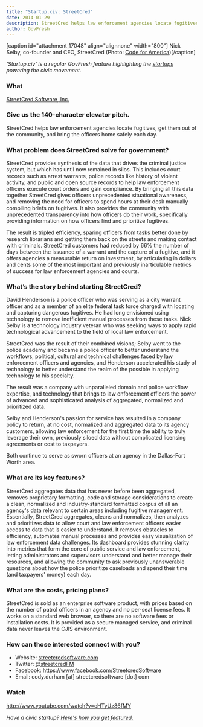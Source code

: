 ```yaml
---
title: "Startup.civ: StreetCred"
date: 2014-01-29
description: StreetCred helps law enforcement agencies locate fugitives, get them out of the community, and bring the officers home safely each day.
author: GovFresh
---
```


[caption id="attachment_17048" align="alignnone" width="800"] Nick Selby, co-founder and CEO, StreetCred (Photo: <a href="http://codeforamerica.org">Code for America</a>)[/caption]

<em>'Startup.civ' is a regular GovFresh feature highlighting the <a href="http://govfresh.com/category/topics/startups/">startups</a> powering the civic movement.</em>

<h3>What</h3>

<a href="http://streetcredsoftware.com/">StreetCred Software, Inc.</a>

<h3>Give us the 140-character elevator pitch.</h3>

StreetCred helps law enforcement agencies locate fugitives, get them out of the community, and bring the officers home safely each day.

<!--more-->

<h3>What problem does StreetCred solve for government?</h3>

StreetCred provides synthesis of the data that drives the criminal justice system, but which has until now remained in silos. This includes court records such as arrest warrants, police records like history of violent activity, and public and open source records to help law enforcement officers execute court orders and gain compliance. By bringing all this data together StreetCred gives officers unprecedented situational awareness, and removing the need for officers to spend hours at their desk manually compiling briefs on fugitives. It also provides the community with unprecedented transparency into how officers do their work, specifically providing information on how officers find and prioritize fugitives. 

The result is tripled efficiency, sparing officers from tasks better done by research librarians and getting them back on the streets and making contact with criminals. StreetCred customers had reduced by 66% the number of days between the issuance of a warrant and the capture of a fugitive, and it offers agencies a measurable return on investment, by articulating in dollars and cents some of the most important and previously inarticulable metrics of success for law enforcement agencies and courts.

<h3>What’s the story behind starting StreetCred?</h3>

David Henderson is a police officer who was serving as a city warrant officer and as a member of an elite federal task force charged with locating and capturing dangerous fugitives. He had long envisioned using technology to remove inefficient manual processes from these tasks. Nick Selby is a technology industry veteran who was seeking ways to apply rapid technological advancement to the field of local law enforcement.

StreetCred was the result of their combined visions; Selby went to the police academy and became a police officer to better understand the workflows, political, cultural and technical challenges faced by law enforcement officers and agencies, and Henderson accelerated his study of technology to better understand the realm of the possible in applying technology to his specialty. 

The result was a company with unparalleled domain and police workflow expertise, and technology that brings to law enforcement officers the power of advanced and sophisticated analysis of aggregated, normalized and prioritized data.

Selby and Henderson's passion for service has resulted in a company policy to return, at no cost, normalized and aggregated data to its agency customers, allowing law enforcement for the first time the ability to truly leverage their own, previously siloed data without complicated licensing agreements or cost to taxpayers.

Both continue to serve as sworn officers at an agency in the Dallas-Fort Worth area.

<h3>What are its key features?</h3>

StreetCred aggregates data that has never before been aggregated, removes proprietary formatting, code and storage considerations to create a clean, normalized and industry-standard formatted corpus of all an agency's data relevant to certain areas including fugitive management. Essentially, StreetCred aggregates, cleans and normalizes, then analyzes and prioritizes data to allow court and law enforcement officers easier access to data that is easier to understand. It removes obstacles to efficiency, automates manual processes and provides easy visualization of law enforcement data challenges. Its dashboard provides stunning clarity into metrics that form the core of public service and law enforcement, letting administrators and supervisors understand and better manage their resources, and allowing the community to ask previously unanswerable questions about how the police prioritize caseloads and spend their time (and taxpayers' money) each day.

<h3>What are the costs, pricing plans?</h3>

StreetCred is sold as an enterprise software product, with prices based on the number of patrol officers in an agency and no per-seat license fees. It works on a standard web browser, so there are no software fees or installation costs. It is provided as a secure managed service, and criminal data never leaves the CJIS environment.

<h3>How can those interested connect with you?</h3>

<ul>
	<li>Website: <a href="http://streetcredsoftware.com/" target="_blank">streetcredsoftware.com</a></li>
	<li>Twitter: <a href="http://twitter.com/streetcredFM">@streetcredFM</a></li>
	<li>Facebook: <a href="https://www.facebook.com/StreetcredSoftware" target="_blank">https://www.facebook.com/StreetcredSoftware</a></li>
	<li>Email: cody.durham [at] streetcredsoftware [dot] com</li>
</ul>

<h3>Watch</h3>

http://www.youtube.com/watch?v=cHTyUz86fMY

<em>Have a civic startup? <a href="http://govfresh.com/2011/10/how-civic-entrepreneurs-and-developers-can-share-your-work-with-govfresh-readers/">Here's how you get featured.</a></em>
